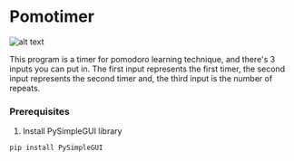# Pomotimer
![alt text](https://media.discordapp.net/attachments/786338302583767043/1136876340998570034/image.png)

<p>This program is a timer for pomodoro learning technique, and there's 3 inputs you can put in. The first input represents the first timer, the second input represents the second timer and, the third input is the number of repeats.</p>

### Prerequisites
1. Install PySimpleGUI library
```
pip install PySimpleGUI
```


